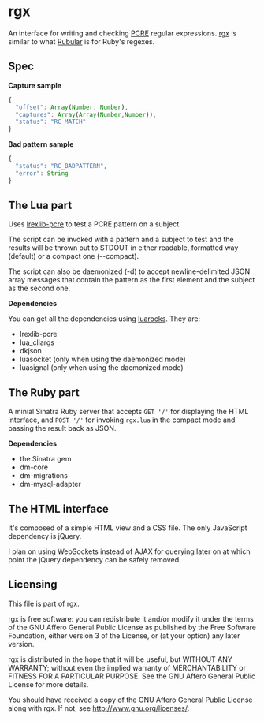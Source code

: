 # rgx

An interface for writing and checking [PCRE](http://www.pcre.org) regular expressions.
[rgx](http://www.rgx.com) is similar to what [Rubular](http://www.rubular.com) is for Ruby's regexes.

## Spec

**Capture sample**

```javascript
{
  "offset": Array(Number, Number),
  "captures": Array(Array(Number,Number)),
  "status": "RC_MATCH"
}
```

**Bad pattern sample**

```javascript
{
  "status": "RC_BADPATTERN",
  "error": String
}
```

## The Lua part

Uses [lrexlib-pcre](http://rrthomas.github.com/lrexlib/manual.html) to test a PCRE
pattern on a subject.

The script can be invoked with a pattern and a subject to
test and the results will be thrown out to STDOUT in either
readable, formatted way (default) or a compact one (--compact).

The script can also be daemonized (-d) to accept newline-delimited
JSON array messages that contain the pattern as the first element
and the subject as the second one.

**Dependencies**

You can get all the dependencies using [luarocks](http://www.luarocks.org/). They are:

* lrexlib-pcre
* lua_cliargs
* dkjson
* luasocket (only when using the daemonized mode)
* luasignal (only when using the daemonized mode)

## The Ruby part

A minial Sinatra Ruby server that accepts `GET '/'` for displaying
the HTML interface, and `POST '/'` for invoking `rgx.lua` in
the compact mode and passing the result back as JSON.

**Dependencies**

* the Sinatra gem
* dm-core
* dm-migrations
* dm-mysql-adapter

## The HTML interface

It's composed of a simple HTML view and a CSS file. The only JavaScript
dependency is jQuery.

I plan on using WebSockets instead of AJAX for querying later on at which
point the jQuery dependency can be safely removed.

## Licensing

This file is part of rgx.

rgx is free software: you can redistribute it and/or modify
it under the terms of the GNU Affero General Public License as published by
the Free Software Foundation, either version 3 of the License, or
(at your option) any later version.

rgx is distributed in the hope that it will be useful,
but WITHOUT ANY WARRANTY; without even the implied warranty of
MERCHANTABILITY or FITNESS FOR A PARTICULAR PURPOSE.  See the
GNU Affero General Public License for more details.

You should have received a copy of the GNU Affero General Public License
along with rgx. If not, see <http://www.gnu.org/licenses/>.